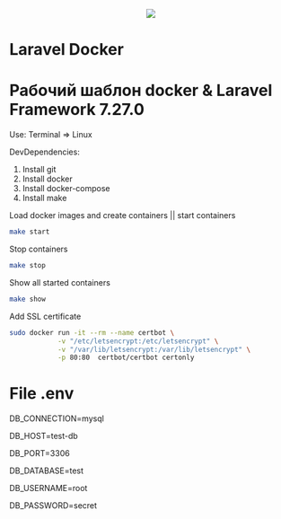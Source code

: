 <p align="center"><img src="https://laravel.com/assets/img/components/logo-laravel.svg"></p>

# Laravel Docker
# Рабочий шаблон docker & Laravel Framework 7.27.0

Use:
Terminal => Linux

DevDependencies:
1. Install git
2. Install docker
3. Install docker-compose
4. Install make

Load docker images and create containers || start containers
```bash
make start
```

Stop containers
```bash
make stop
```

Show all started containers
```bash
make show
```

Add SSL certificate
```bash
sudo docker run -it --rm --name certbot \
            -v "/etc/letsencrypt:/etc/letsencrypt" \
            -v "/var/lib/letsencrypt:/var/lib/letsencrypt" \
            -p 80:80  certbot/certbot certonly
```
# File .env

DB_CONNECTION=mysql

DB_HOST=test-db

DB_PORT=3306

DB_DATABASE=test

DB_USERNAME=root

DB_PASSWORD=secret
